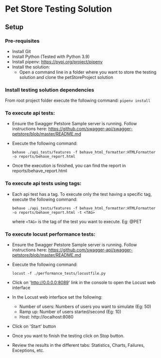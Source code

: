 # Pet Store Testing Solution

## Setup

### Pre-requisites

- Install Git
- Install Python (Tested with Python 3.9)
- Install pipenv: https://pypi.org/project/pipenv
- Install the solution:
  - Open a command line in a folder where you want to store the testing solution and clone the petStoreProject solution

### Install testing solution dependencies
From root project folder execute the following command: ```pipenv install```

### To execute api tests:

- Ensure the Swagger Petstore Sample server is running. 
    Follow instructions here: https://github.com/swagger-api/swagger-petstore/blob/master/README.md

- Execute the following command:

    ```behave ./api_tests/features -f behave_html_formatter:HTMLFormatter -o reports/behave_report.html```

- Once the execution is finished, you can find the report in reports/behave_report.html

### To execute api tests using tags:

- Each api test has a tag. To execute only the test having a specific tag, execute the following command:

    ```behave ./api_tests/features -f behave_html_formatter:HTMLFormatter -o reports/behave_report.html -t <TAG>```

    where ```<TAG>``` is the tag of the test you want to execute. Eg: @PET
### To execute locust performance tests:

- Ensure the Swagger Petstore Sample server is running. 
    Follow instructions here: https://github.com/swagger-api/swagger-petstore/blob/master/README.md

- Execute the following command:

    ```locust -f ./performance_tests/locustfile.py```

- Click on 'http://0.0.0.0:8089' link in the console to open the Locust web interface
- In the Locust web interface set the following:
  - Number of users: Numbers of users you want to simulate (Eg: 50)
  - Ramp up: Number of users started/second (Eg: 10)
  - Host: http://localhost:8080
- Click on 'Start' button
- Once you want to finish the testing click on Stop button.
- Review the results in the different tabs: Statistics, Charts, Failures, Exceptions, etc.